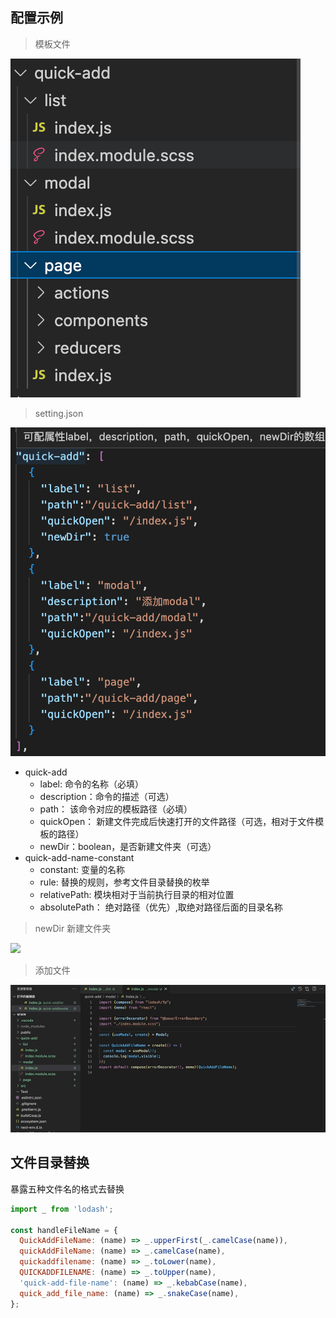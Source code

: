 ## 配置示例

> 模板文件

![](images/template.png)

> setting.json

![](images/setting.png)

- quick-add
  - label: 命令的名称（必填）
  - description：命令的描述（可选）
  - path： 该命令对应的模板路径（必填）
  - quickOpen： 新建文件完成后快速打开的文件路径（可选，相对于文件模板的路径）
  - newDir：boolean，是否新建文件夹（可选）
- quick-add-name-constant
  - constant: 变量的名称
  - rule: 替换的规则，参考文件目录替换的枚举
  - relativePath: 模块相对于当前执行目录的相对位置
  - absolutePath： 绝对路径（优先）,取绝对路径后面的目录名称

> newDir 新建文件夹

![](images/list.gif)

> 添加文件

![](images/modal.gif)

## 文件目录替换

暴露五种文件名的格式去替换

```js
import _ from 'lodash';

const handleFileName = {
  QuickAddFileName: (name) => _.upperFirst(_.camelCase(name)),
  quickAddFileName: (name) => _.camelCase(name),
  quickaddfilename: (name) => _.toLower(name),
  QUICKADDFILENAME: (name) => _.toUpper(name),
  'quick-add-file-name': (name) => _.kebabCase(name),
  quick_add_file_name: (name) => _.snakeCase(name),
};
```
